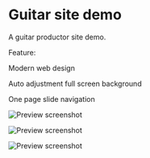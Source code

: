 Guitar site demo
=====

A guitar productor site demo.

Feature:

Modern web design

Auto adjustment full screen background

One page slide navigation


![Preview screenshot](https://raw.github.com/zhangxin840/guitarSiteDemo/master/screenshot1.jpg)

![Preview screenshot](https://raw.github.com/zhangxin840/guitarSiteDemo/master/screenshot2.jpg)

![Preview screenshot](https://raw.github.com/zhangxin840/guitarSiteDemo/master/screenshot3.jpg)





